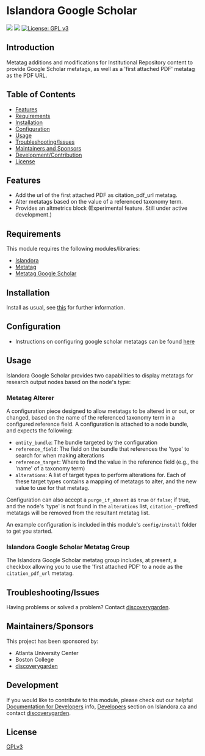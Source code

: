 # Islandora Google Scholar

![](https://github.com/discoverygarden/islandora_google_scholar/actions/workflows/lint.yml/badge.svg)
![](https://github.com/discoverygarden/islandora_google_scholar/actions/workflows/semver.yml/badge.svg)
[![License: GPL v3](https://img.shields.io/badge/License-GPLv3-blue.svg)](https://www.gnu.org/licenses/gpl-3.0)

## Introduction

Metatag additions and modifications for Institutional Repository content to provide Google Scholar metatags, as well as a 'first attached PDF' metatag as the PDF URL.

## Table of Contents

* [Features](#features)
* [Requirements](#requirements)
* [Installation](#installation)
* [Configuration](#configuration)
* [Usage](#usage)
* [Troubleshooting/Issues](#troubleshootingissues)
* [Maintainers and Sponsors](#maintainers-and-sponsors)
* [Development/Contribution](#developmentcontribution)
* [License](#license)

## Features

* Add the url of the first attached PDF as citation_pdf_url metatag.
* Alter metatags based on the value of a referenced taxonomy term.
* Provides an altmetrics block (Experimental feature. Still under active development.)

## Requirements

This module requires the following modules/libraries:

* [Islandora](https://github.com/Islandora/islandora)
* [Metatag](https://www.drupal.org/project/metatag)
* [Metatag Google Scholar](https://www.drupal.org/project/metatag_google_scholar)

## Installation

Install as usual, see
[this]( https://www.drupal.org/docs/extending-drupal/installing-modules) for
further information.

## Configuration

* Instructions on configuring google scholar metatags can be found [here](https://docs.google.com/document/d/1xwo9W_8UYTLtsBJ_MNEKi7u9S3AKv-jQKgKqesKW88Y?usp=sharing)

## Usage

Islandora Google Scholar provides two capabilities to display metatags for research output nodes based on the node's type:

### Metatag Alterer

A configuration piece designed to allow metatags to be altered in or out, or
changed, based on the name of the referenced taxonomy term in a configured
reference field. A configuration is attached to a node bundle, and expects the
following:

* `entity_bundle`: The bundle targeted by the configuration
* `reference_field`: The field on the bundle that references the 'type' to
search for when making alterations
* `reference_target`: Where to find the value in the reference field (e.g., the
'name' of a taxonomy term)
* `alterations`: A list of target types to perform alterations for. Each of
these target types contains a mapping of metatags to alter, and the new value
to use for that metatag.

Configuration can also accept a `purge_if_absent` as `true` or `false`; if true,
and the node's 'type' is not found in the `alterations` list,
`citation_`-prefixed metatags will be removed from the resultant metatag list.

An example configuration is included in this module's `config/install` folder
to get you started.

### Islandora Google Scholar Metatag Group

The Islandora Google Scholar metatag group includes, at present, a checkbox
allowing you to use the 'first attached PDF' to a node as the
`citation_pdf_url` metatag.

## Troubleshooting/Issues

Having problems or solved a problem? Contact [discoverygarden](http://support.discoverygarden.ca).

## Maintainers/Sponsors

This project has been sponsored by:

* Atlanta University Center
* Boston College
* [discoverygarden](http://wwww.discoverygarden.ca)

## Development

If you would like to contribute to this module, please check out our helpful
[Documentation for Developers](https://github.com/Islandora/islandora/wiki#wiki-documentation-for-developers)
info, [Developers](http://islandora.ca/developers) section on Islandora.ca and
contact [discoverygarden](http://support.discoverygarden.ca).

## License

[GPLv3](http://www.gnu.org/licenses/gpl-3.0.txt)
